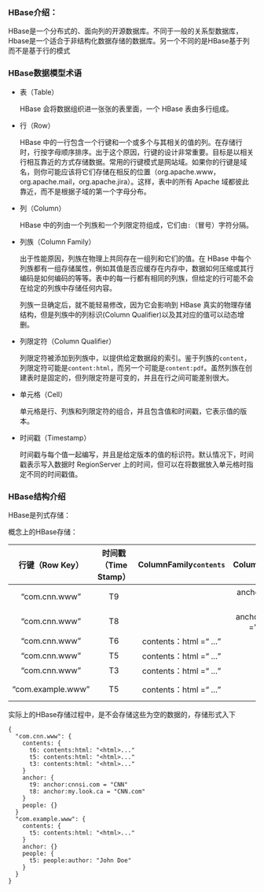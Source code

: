 ### HBase介绍：

HBase是一个分布式的、面向列的开源数据库。不同于一般的关系型数据库，Hbase是一个适合于非结构化数据存储的数据库。另一个不同的是HBase基于列而不是基于行的模式

### HBase数据模型术语

- 表（Table）

  HBase 会将数据组织进一张张的表里面，一个 HBase 表由多行组成。

- 行（Row）

  HBase 中的一行包含一个行键和一个或多个与其相关的值的列。在存储行时，行按字母顺序排序。出于这个原因，行键的设计非常重要。目标是以相关行相互靠近的方式存储数据。常用的行键模式是网站域。如果你的行键是域名，则你可能应该将它们存储在相反的位置（org.apache.www，org.apache.mail，org.apache.jira）。这样，表中的所有 Apache 域都彼此靠近，而不是根据子域的第一个字母分布。

- 列（Column）

  HBase 中的列由一个列族和一个列限定符组成，它们由`:`（冒号）字符分隔。

- 列族（Column Family）

  出于性能原因，列族在物理上共同存在一组列和它们的值。在 HBase 中每个列族都有一组存储属性，例如其值是否应缓存在内存中，数据如何压缩或其行编码是如何编码的等等。表中的每一行都有相同的列族，但给定的行可能不会在给定的列族中存储任何内容。

  列族一旦确定后，就不能轻易修改，因为它会影响到 HBase 真实的物理存储结构，但是列族中的列标识(Column Qualifier)以及其对应的值可以动态增删。 

- 列限定符（Column Qualifier）

  列限定符被添加到列族中，以提供给定数据段的索引。鉴于列族的`content`，列限定符可能是`content:html`，而另一个可能是`content:pdf`。虽然列族在创建表时是固定的，但列限定符是可变的，并且在行之间可能差别很大。

- 单元格（Cell）

  单元格是行、列族和列限定符的组合，并且包含值和时间戳，它表示值的版本。

- 时间戳（Timestamp）

  时间戳与每个值一起编写，并且是给定版本的值的标识符。默认情况下，时间戳表示写入数据时 RegionServer 上的时间，但可以在将数据放入单元格时指定不同的时间戳值。



### HBase结构介绍

HBase是列式存储：

概念上的HBase存储：

|  行键（Row Key）  | 时间戳（Time Stamp） |    ColumnFamily`contents`    |     ColumnFamily`anchor`      |   ColumnFamily `people`    |
| :---------------: | :------------------: | :--------------------------: | :---------------------------: | :------------------------: |
|   “com.cnn.www”   |          T9          |                              |   anchor：cnnsi.com =“CNN”    |                            |
|   “com.cnn.www”   |          T8          |                              | anchor：my.look.ca =“CNN.com” |                            |
|   “com.cnn.www”   |          T6          | contents：html =“<html> ...” |                               |                            |
|   “com.cnn.www”   |          T5          | contents：html =“<html> ...” |                               |                            |
|   “com.cnn.www”   |          T3          | contents：html =“<html> ...” |                               |                            |
| “com.example.www” |          T5          | contents：html =“<html> ...” |                               | people:author = "John Doe" |

实际上的HBase存储过程中，是不会存储这些为空的数据的，存储形式入下

```
{
  "com.cnn.www": {
    contents: {
      t6: contents:html: "<html>..."
      t5: contents:html: "<html>..."
      t3: contents:html: "<html>..."
    }
    anchor: {
      t9: anchor:cnnsi.com = "CNN"
      t8: anchor:my.look.ca = "CNN.com"
    }
    people: {}
  }
  "com.example.www": {
    contents: {
      t5: contents:html: "<html>..."
    }
    anchor: {}
    people: {
      t5: people:author: "John Doe"
    }
  }
}
```


